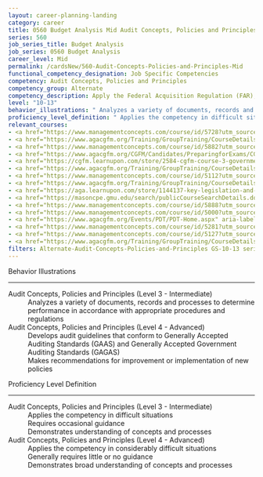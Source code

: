 ```yaml
---
layout: career-planning-landing
category: career
title: 0560 Budget Analysis Mid Audit Concepts, Policies and Principles
series: 560
job_series_title: Budget Analysis
job_series: 0560 Budget Analysis
career_level: Mid
permalink: /cardsNew/560-Audit-Concepts-Policies-and-Principles-Mid
functional_competency_designation: Job Specific Competencies
competency: Audit Concepts, Policies and Principles
competency_group: Alternate
competency_description: Apply the Federal Acquisition Regulation (FAR), Generally Accepted Government Auditing Standards (GAGAS), Generally Accepted Auditing Standards (GAAS), fiscal law, internal controls, policies, regulations, principles, standards and procedures governing audit activities
level: "10-13"
behavior_illustrations: " Analyzes a variety of documents, records and processes to determine performance in accordance with appropriate procedures and regulations ?  Develops audit guidelines that conform to Generally Accepted Auditing Standards (GAAS) and Generally Accepted Government Auditing Standards (GAGAS)  Makes recommendations for improvement or implementation of new policies"
proficiency_level_definition: " Applies the competency in difficult situations  Requires occasional guidance  Demonstrates understanding of concepts and processes ?  Applies the competency in considerably difficult situations  Generally requires little or no guidance  Demonstrates broad understanding of concepts and processes"
relevant_courses: 
- <a href="https://www.managementconcepts.com/course/id/5728?utm_source=CFOportal&utm_medium=listing&utm_campaign=CFOTTEP&utm_id=23FM" aria-label="Advanced Internal Controls - https://www.managementconcepts.com/course/id/5728?utm_source=CFOportal&utm_medium=listing&utm_campaign=CFOTTEP&utm_id=23FM">Advanced Internal Controls</a>, Management Concepts
- <a href="https://www.agacgfm.org/Training/GroupTraining/CourseDetails.aspx?ID=2" aria-label="Appropriations Law Principles - https://www.agacgfm.org/Training/GroupTraining/CourseDetails.aspx?ID=2">Appropriations Law Principles</a>, AGA
- <a href="https://www.managementconcepts.com/course/id/5882?utm_source=CFOportal&utm_medium=listing&utm_campaign=CFOTTEP&utm_id=23FM" aria-label="Auditing Fundamentals in the Federal Environment - https://www.managementconcepts.com/course/id/5882?utm_source=CFOportal&utm_medium=listing&utm_campaign=CFOTTEP&utm_id=23FM">Auditing Fundamentals in the Federal Environment</a>, Management Concepts
- <a href="https://www.agacgfm.org/CGFM/Candidates/PreparingforExams/CGFMVirtualCourses.aspx" aria-label="Governmental Financial Management and Control (live, virtual) - https://www.agacgfm.org/CGFM/Candidates/PreparingforExams/CGFMVirtualCourses.aspx">Governmental Financial Management and Control (live, virtual)</a>, AGA
- <a href="https://cgfm.learnupon.com/store/2584-cgfm-course-3-governmental-financial-management-and-control-sections-i-v-bundle?is_bundle=1" aria-label="Governmental Financial Management and Control (online, self-paced) - https://cgfm.learnupon.com/store/2584-cgfm-course-3-governmental-financial-management-and-control-sections-i-v-bundle?is_bundle=1">Governmental Financial Management and Control (online, self-paced)</a>, AGA
- <a href="https://www.agacgfm.org/Training/GroupTraining/CourseDetails.aspx?ID=31" aria-label="Internal Control Standards for Auditors - https://www.agacgfm.org/Training/GroupTraining/CourseDetails.aspx?ID=31">Internal Control Standards for Auditors</a>, AGA
- <a href="https://www.managementconcepts.com/course/id/5112?utm_source=CFOportal&utm_medium=listing&utm_campaign=CFOTTEP&utm_id=23FM" aria-label="Internal Control&#58; Meeting Federal Requirements for Accountability - https://www.managementconcepts.com/course/id/5112?utm_source=CFOportal&utm_medium=listing&utm_campaign=CFOTTEP&utm_id=23FM">Internal Control&#58; Meeting Federal Requirements for Accountability</a>, Management Concepts
- <a href="https://www.agacgfm.org/Training/GroupTraining/CourseDetails.aspx?ID=32" aria-label="Internal Controls at the Operating Level&#58;  Practical Perspectives on Assessment, Evaluation and Reporting - https://www.agacgfm.org/Training/GroupTraining/CourseDetails.aspx?ID=32">Internal Controls at the Operating Level&#58;  Practical Perspectives on Assessment, Evaluation and Reporting</a>, AGA
- <a href="https://aga.learnupon.com/store/1144137-key-legislation-and-regulations-course-1-1" aria-label="Key Legislation and Regulations (1.1) - https://aga.learnupon.com/store/1144137-key-legislation-and-regulations-course-1-1">Key Legislation and Regulations (1.1)</a>, AGA
- <a href="https://masoncpe.gmu.edu/search/publicCourseSearchDetails.do?method=load&courseId=2409046" aria-label="PEBU 0461 Fundamentals of Government Auditing Standards and Practices - https://masoncpe.gmu.edu/search/publicCourseSearchDetails.do?method=load&courseId=2409046">PEBU 0461 Fundamentals of Government Auditing Standards and Practices</a>, George Mason University
- <a href="https://www.managementconcepts.com/course/id/5888?utm_source=CFOportal&utm_medium=listing&utm_campaign=CFOTTEP&utm_id=23FM" aria-label="Performance Auditing - https://www.managementconcepts.com/course/id/5888?utm_source=CFOportal&utm_medium=listing&utm_campaign=CFOTTEP&utm_id=23FM">Performance Auditing</a>, Management Concepts
- <a href="https://www.managementconcepts.com/course/id/5000?utm_source=CFOportal&utm_medium=listing&utm_campaign=CFOTTEP&utm_id=23FM" aria-label="Preparing Federal Financial Statements Using the U.S. Standard General Ledger - https://www.managementconcepts.com/course/id/5000?utm_source=CFOportal&utm_medium=listing&utm_campaign=CFOTTEP&utm_id=23FM">Preparing Federal Financial Statements Using the U.S. Standard General Ledger</a>, Management Concepts
- <a href="https://www.agacgfm.org/Events/PDT/PDT-Home.aspx" aria-label="Professional Development Training (PDT) - multi-competency training - https://www.agacgfm.org/Events/PDT/PDT-Home.aspx">Professional Development Training (PDT) - multi-competency training</a>, AGA
- <a href="https://www.managementconcepts.com/course/id/5281?utm_source=CFOportal&utm_medium=listing&utm_campaign=CFOTTEP&utm_id=23FM" aria-label="Reconciling with and Reporting to Treasury - Fund Balance With Treasury (FBWT) - https://www.managementconcepts.com/course/id/5281?utm_source=CFOportal&utm_medium=listing&utm_campaign=CFOTTEP&utm_id=23FM">Reconciling with and Reporting to Treasury - Fund Balance With Treasury (FBWT)</a>, Management Concepts
- <a href="https://www.managementconcepts.com/course/id/5127?utm_source=CFOportal&utm_medium=listing&utm_campaign=CFOTTEP&utm_id=23FM" aria-label="The Antideficiency Act - https://www.managementconcepts.com/course/id/5127?utm_source=CFOportal&utm_medium=listing&utm_campaign=CFOTTEP&utm_id=23FM">The Antideficiency Act</a>, Management Concepts
- <a href="https://www.agacgfm.org/Training/GroupTraining/CourseDetails.aspx?ID=41" aria-label="Working Papers and Audit Evidence - https://www.agacgfm.org/Training/GroupTraining/CourseDetails.aspx?ID=41">Working Papers and Audit Evidence</a>, AGA
filters: Alternate-Audit-Concepts-Policies-and-Principles GS-10-13 series-0560
---
```


<div class="desktop:grid-col-6 margin-y-3">
  <div class="border-top-2 bg-white padding-3 shadow-5 height-full members-hover border-1px button-border border-top-blue radius-lg">
    <p class="text-bold label-color font-size-21">Behavior Illustrations</p>
    <hr class="hr-green"/>
    <dl class="text-base card-content-color"><dt>Audit Concepts, Policies and Principles (Level 3 - Intermediate)</dt><dd>Analyzes a variety of documents, records and processes to determine performance in accordance with appropriate procedures and regulations</dd><dt>Audit Concepts, Policies and Principles (Level 4 - Advanced)</dt><dd>Develops audit guidelines that conform to Generally Accepted Auditing Standards (GAAS) and Generally Accepted Government Auditing Standards (GAGAS) </dd><dd>Makes recommendations for improvement or implementation of new policies</dd></dl>
  </div>
</div>
<div class="desktop:grid-col-6 margin-y-3">
  <div class="border-top-2 bg-white padding-3 shadow-5 height-full members-hover border-1px button-border border-top-blue radius-lg">
    <p class="text-bold label-color font-size-21">Proficiency Level Definition</p>
     <hr class="hr-green"/>
    <dl class="text-base card-content-color"><dt>Audit Concepts, Policies and Principles (Level 3 - Intermediate)</dt><dd>Applies the competency in difficult situations </dd><dd>Requires occasional guidance </dd><dd>Demonstrates understanding of concepts and processes</dd><dt>Audit Concepts, Policies and Principles (Level 4 - Advanced)</dt><dd>Applies the competency in considerably difficult situations </dd><dd>Generally requires little or no guidance </dd><dd>Demonstrates broad understanding of concepts and processes</dd></dl>
  </div>
</div>
